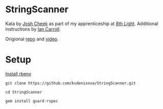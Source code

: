 # StringScanner
Kata by [Josh Cheek](https://github.com/JoshCheek) as part of my apprenticeship at [8th Light](https://8thlight.com). 
Additional instructions by [Ian Carroll](https://github.com/IanDCarroll).

Origional [repo](https://github.com/JoshCheek/strscan-kata) and [video](https://vimeo.com/29823879).

# Setup
[Install rbenv](https://github.com/rbenv/rbenv)

`git clone https://github.com/ksdenisova/StringScanner.git`

`cd StringScanner`

`gem install guard-rspec`
